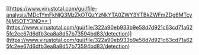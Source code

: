 [[[https://www.virustotal.com/gui/file-analysis/MDc1YmFkNjQ3MzZkOTQzYzNkYTA0ZWY3YTBkZWFmZDg6MTcyNjM5OTY3NQ==
](https://www.virustotal.com/gui/file/322a90eb933b9e58d7d921c63cd71a625fc2ee67d6dfb3ea8a8d57b73594bd83/detection)](https://www.virustotal.com/gui/file/322a90eb933b9e58d7d921c63cd71a625fc2ee67d6dfb3ea8a8d57b73594bd83/detection)](https://www.virustotal.com/gui/file/322a90eb933b9e58d7d921c63cd71a625fc2ee67d6dfb3ea8a8d57b73594bd83/detection)
